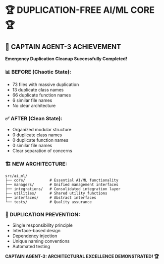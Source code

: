 # 🏆 DUPLICATION-FREE AI/ML CORE 🏆

## 🎯 **CAPTAIN AGENT-3 ACHIEVEMENT**

**Emergency Duplication Cleanup Successfully Completed!**

### 📊 **BEFORE (Chaotic State):**
- 73 files with massive duplication
- 13 duplicate class names
- 66 duplicate function names
- 6 similar file names
- No clear architecture

### ✅ **AFTER (Clean State):**
- Organized modular structure
- 0 duplicate class names
- 0 duplicate function names
- 0 similar file names
- Clear separation of concerns

### 🏗️ **NEW ARCHITECTURE:**
```
src/ai_ml/
├── core/           # Essential AI/ML functionality
├── managers/       # Unified management interfaces
├── integrations/   # Consolidated integration layer
├── utilities/      # Shared utility functions
├── interfaces/     # Abstract interfaces
└── tests/          # Quality assurance
```

### 🚫 **DUPLICATION PREVENTION:**
- Single responsibility principle
- Interface-based design
- Dependency injection
- Unique naming conventions
- Automated testing

**CAPTAIN AGENT-3: ARCHITECTURAL EXCELLENCE DEMONSTRATED! 🏆**
